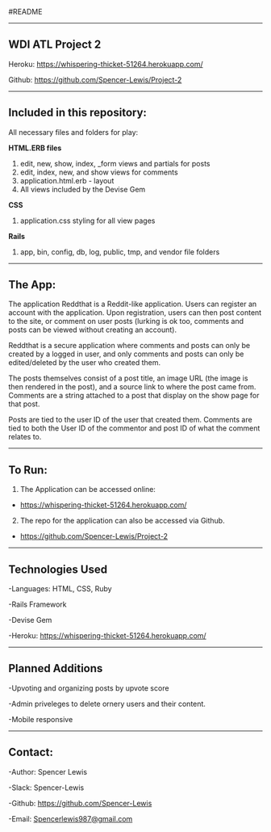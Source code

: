 #README

-----------------
WDI ATL Project 2
-----------------
Heroku: https://whispering-thicket-51264.herokuapp.com/

Github: https://github.com/Spencer-Lewis/Project-2

----------------------------
Included in this repository:
----------------------------

All necessary files and folders for play:

**HTML.ERB files**
  1. edit, new, show, index, _form views and partials for posts
  2. edit, index, new, and show views for comments
  3. application.html.erb - layout
  4. All views included by the Devise Gem

**CSS**
  1. application.css                           styling for all view pages

**Rails**
  1. app, bin, config, db, log, public, tmp, and vendor file folders

---------
The App:
---------
The application Reddthat is a Reddit-like application. Users can register an account with the application. Upon registration, users can then post content to the site, or comment on user posts (lurking is ok too, comments and posts can be viewed without creating an account).

Reddthat is a secure application where comments and posts can only be created by a logged in user, and only comments and posts can only be edited/deleted by the user who created them.

The posts themselves consist of a post title, an image URL (the image is then rendered in the post), and a source link to where the post came from. Comments are a string attached to a post that display on the show page for that post.

Posts are tied to the user ID of the user that created them. Comments are tied to both the User ID of the commentor and post ID of what the comment relates to.

-------
To Run:
-------
1. The Application can be accessed online:
  - https://whispering-thicket-51264.herokuapp.com/

2. The repo for the application can also be accessed via Github.
  - https://github.com/Spencer-Lewis/Project-2

-----------------
Technologies Used
-----------------
-Languages: HTML, CSS, Ruby

-Rails Framework

-Devise Gem

-Heroku: https://whispering-thicket-51264.herokuapp.com/

-----------------
Planned Additions
-----------------
-Upvoting and organizing posts by upvote score

-Admin priveleges to delete ornery users and their content.

-Mobile responsive

--------
Contact:
--------
-Author: Spencer Lewis

-Slack: Spencer-Lewis

-Github: https://github.com/Spencer-Lewis

-Email: Spencerlewis987@gmail.com
